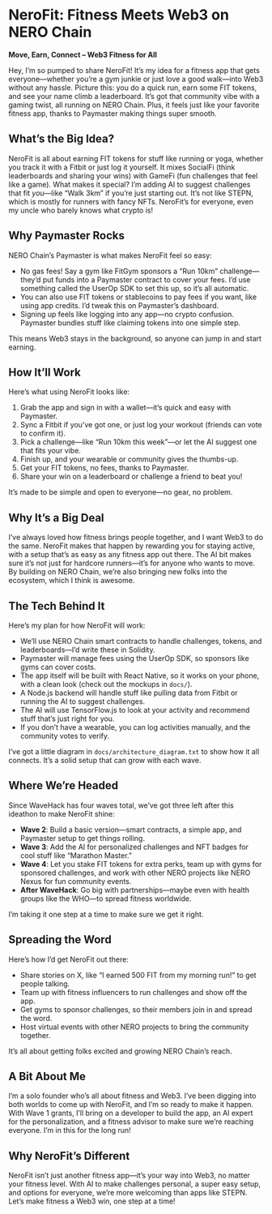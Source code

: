 # NeroFit: Fitness Meets Web3 on NERO Chain  
**Move, Earn, Connect – Web3 Fitness for All**  

Hey, I’m so pumped to share NeroFit! It’s my idea for a fitness app that gets everyone—whether you’re a gym junkie or just love a good walk—into Web3 without any hassle. Picture this: you do a quick run, earn some FIT tokens, and see your name climb a leaderboard. It’s got that community vibe with a gaming twist, all running on NERO Chain. Plus, it feels just like your favorite fitness app, thanks to Paymaster making things super smooth.  

## What’s the Big Idea?  
NeroFit is all about earning FIT tokens for stuff like running or yoga, whether you track it with a Fitbit or just log it yourself. It mixes SocialFi (think leaderboards and sharing your wins) with GameFi (fun challenges that feel like a game). What makes it special? I’m adding AI to suggest challenges that fit *you*—like “Walk 3km” if you’re just starting out. It’s not like STEPN, which is mostly for runners with fancy NFTs. NeroFit’s for everyone, even my uncle who barely knows what crypto is!  

## Why Paymaster Rocks  
NERO Chain’s Paymaster is what makes NeroFit feel so easy:  
- No gas fees! Say a gym like FitGym sponsors a “Run 10km” challenge—they’d put funds into a Paymaster contract to cover your fees. I’d use something called the UserOp SDK to set this up, so it’s all automatic.  
- You can also use FIT tokens or stablecoins to pay fees if you want, like using app credits. I’d tweak this on Paymaster’s dashboard.  
- Signing up feels like logging into any app—no crypto confusion. Paymaster bundles stuff like claiming tokens into one simple step.  

This means Web3 stays in the background, so anyone can jump in and start earning.  

## How It’ll Work  
Here’s what using NeroFit looks like:  
1. Grab the app and sign in with a wallet—it’s quick and easy with Paymaster.  
2. Sync a Fitbit if you’ve got one, or just log your workout (friends can vote to confirm it).  
3. Pick a challenge—like “Run 10km this week”—or let the AI suggest one that fits your vibe.  
4. Finish up, and your wearable or community gives the thumbs-up.  
5. Get your FIT tokens, no fees, thanks to Paymaster.  
6. Share your win on a leaderboard or challenge a friend to beat you!  

It’s made to be simple and open to everyone—no gear, no problem.  

## Why It’s a Big Deal  
I’ve always loved how fitness brings people together, and I want Web3 to do the same. NeroFit makes that happen by rewarding you for staying active, with a setup that’s as easy as any fitness app out there. The AI bit makes sure it’s not just for hardcore runners—it’s for anyone who wants to move. By building on NERO Chain, we’re also bringing new folks into the ecosystem, which I think is awesome.  

## The Tech Behind It  
Here’s my plan for how NeroFit will work:  
- We’ll use NERO Chain smart contracts to handle challenges, tokens, and leaderboards—I’d write these in Solidity.  
- Paymaster will manage fees using the UserOp SDK, so sponsors like gyms can cover costs.  
- The app itself will be built with React Native, so it works on your phone, with a clean look (check out the mockups in `docs/`).  
- A Node.js backend will handle stuff like pulling data from Fitbit or running the AI to suggest challenges.  
- The AI will use TensorFlow.js to look at your activity and recommend stuff that’s just right for you.  
- If you don’t have a wearable, you can log activities manually, and the community votes to verify.  

I’ve got a little diagram in `docs/architecture_diagram.txt` to show how it all connects. It’s a solid setup that can grow with each wave.  

## Where We’re Headed  
Since WaveHack has four waves total, we’ve got three left after this ideathon to make NeroFit shine:  
- **Wave 2**: Build a basic version—smart contracts, a simple app, and Paymaster setup to get things rolling.  
- **Wave 3**: Add the AI for personalized challenges and NFT badges for cool stuff like “Marathon Master.”  
- **Wave 4**: Let you stake FIT tokens for extra perks, team up with gyms for sponsored challenges, and work with other NERO projects like NERO Nexus for fun community events.  
- **After WaveHack**: Go big with partnerships—maybe even with health groups like the WHO—to spread fitness worldwide.  

I’m taking it one step at a time to make sure we get it right.  

## Spreading the Word  
Here’s how I’d get NeroFit out there:  
- Share stories on X, like “I earned 500 FIT from my morning run!” to get people talking.  
- Team up with fitness influencers to run challenges and show off the app.  
- Get gyms to sponsor challenges, so their members join in and spread the word.  
- Host virtual events with other NERO projects to bring the community together.  

It’s all about getting folks excited and growing NERO Chain’s reach.  

## A Bit About Me  
I’m a solo founder who’s all about fitness and Web3. I’ve been digging into both worlds to come up with NeroFit, and I’m so ready to make it happen. With Wave 1 grants, I’ll bring on a developer to build the app, an AI expert for the personalization, and a fitness advisor to make sure we’re reaching everyone. I’m in this for the long run!  

## Why NeroFit’s Different  
NeroFit isn’t just another fitness app—it’s your way into Web3, no matter your fitness level. With AI to make challenges personal, a super easy setup, and options for everyone, we’re more welcoming than apps like STEPN. Let’s make fitness a Web3 win, one step at a time!

